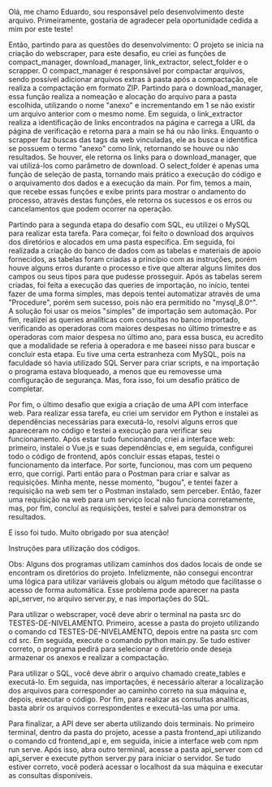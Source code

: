 Olá, me chamo Eduardo, sou responsável pelo desenvolvimento deste arquivo.
Primeiramente, gostaria de agradecer pela oportunidade cedida a mim por este teste!

Então, partindo para as questões do desenvolvimento: O projeto se inicia na criação do webscraper, para este desafio, eu criei as funções de compact_manager, download_manager, link_extractor, select_folder e o scrapper.
O compact_manager é responsável por compactar arquivos, sendo possível adicionar arquivos extras à pasta após a compactação, ele realiza a compactação em formato ZIP.
Partindo para o download_manager, essa função realiza a nomeação e alocação do arquivo para a pasta escolhida, utilizando o nome "anexo" e incrementando em 1 se não existir um arquivo anterior com o mesmo nome.
Em seguida, o link_extractor realiza a identificação de links encontrados na página e carrega a URL da página de verificação e retorna para a main se há ou não links.
Enquanto o scrapper faz buscas das tags <a> da web vinculadas, ele as busca e identifica se possuem o termo "anexo" como link, retornando se houve ou não resultados. Se houver, ele retorna os links para o download_manager, que vai utilizá-los como parâmetro de download.
O select_folder é apenas uma função de seleção de pasta, tornando mais prático a execução do código e o arquivamento dos dados e a execução da main.
Por fim, temos a main, que recebe essas funções e exibe prints para mostrar o andamento do processo, através destas funções, ele retorna os sucessos e os erros ou cancelamentos que podem ocorrer na operação.

Partindo para a segunda etapa do desafio com SQL, eu utilizei o MySQL para realizar esta tarefa. Para começar, foi feito o download dos arquivos dos diretórios e alocados em uma pasta específica. Em seguida, foi realizada a criação do banco de dados com as tabelas e materiais de apoio fornecidos, as tabelas foram criadas a princípio com as instruções, porém houve alguns erros durante o processo e tive que alterar alguns limites dos campos ou seus tipos para que pudesse prosseguir. Após as tabelas serem criadas, foi feita a execução das queries de importação, no início, tentei fazer de uma forma simples, mas depois tentei automatizar através de uma "Procedure", porém sem sucesso, pois não era permitido no "mysql_8.0^". A solução foi usar os meios "simples" de importação sem automação.
Por fim, realizei as queries analíticas com consultas no banco importado, verificando as operadoras com maiores despesas no último trimestre e as operadoras com maior despesa no último ano, para essa busca, eu acredito que a modalidade se referia à operadora e me baseei nisso para buscar e concluir esta etapa. Eu tive uma certa estranheza com MySQL, pois na faculdade só havia utilizado SQL Server para criar scripts, e na importação o programa estava bloqueado, a menos que eu removesse uma configuração de segurança. Mas, fora isso, foi um desafio prático de completar.

Por fim, o último desafio que exigia a criação de uma API com interface web. Para realizar essa tarefa, eu criei um servidor em Python e instalei as dependências necessárias para executá-lo, resolvi alguns erros que apareceram no código e testei a execução para verificar seu funcionamento. Após estar tudo funcionando, criei a interface web: primeiro, instalei o Vue.js e suas dependências e, em seguida, configurei todo o código de frontend, após concluir essas etapas, testei o funcionamento da interface. Por sorte, funcionou, mas com um pequeno erro, que corrigi. Parti então para o Postman para criar e salvar as requisições. Minha mente, nesse momento, "bugou", e tentei fazer a requisição na web sem ter o Postman instalado, sem perceber. Então, fazer uma requisição na web para um serviço local não funciona corretamente, mas, por fim, concluí as requisições, testei e salvei para demonstrar os resultados.

E isso foi tudo. Muito obrigado por sua atenção!


Instruções para utilização dos códigos.

Obs: Alguns dos programas utilizam caminhos dos dados locais de onde se encontram os diretórios do projeto. Infelizmente, não consegui encontrar uma lógica para utilizar variáveis globais ou algum método que facilitasse o acesso de forma automática. Esse problema pode aparecer na pasta api_server, no arquivo server.py, e nas importações do SQL.

Para utilizar o webscraper, você deve abrir o terminal na pasta src do TESTES-DE-NIVELAMENTO. Primeiro, acesse a pasta do projeto utilizando o comando cd TESTES-DE-NIVELAMENTO, depois entre na pasta src com cd src. Em seguida, execute o comando python main.py. Se tudo estiver correto, o programa pedirá para selecionar o diretório onde deseja armazenar os anexos e realizar a compactação.

Para utilizar o SQL, você deve abrir o arquivo chamado create_tables e executá-lo. Em seguida, nas importações, é necessário alterar a localização dos arquivos para corresponder ao caminho correto na sua máquina e, depois, executar o código. Por fim, para realizar as consultas analíticas, basta abrir os arquivos correspondentes e executá-las uma por uma.

Para finalizar, a API deve ser aberta utilizando dois terminais. No primeiro terminal, dentro da pasta do projeto, acesse a pasta frontend_api utilizando o comando cd frontend_api e, em seguida, inicie a interface web com npm run serve. Após isso, abra outro terminal, acesse a pasta api_server com cd api_server e execute python server.py para iniciar o servidor. Se tudo estiver correto, você poderá acessar o localhost da sua máquina e executar as consultas disponíveis.